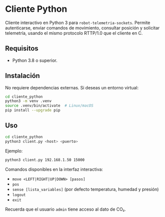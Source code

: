 # Cliente Python

Cliente interactivo en Python 3 para `robot-telemetria-sockets`. Permite autenticarse, enviar comandos de movimiento, consultar posición y solicitar telemetría, usando el mismo protocolo RTTP/1.0 que el cliente en C.

## Requisitos

- Python 3.8 o superior.

## Instalación

No requiere dependencias externas. Si deseas un entorno virtual:

```bash
cd cliente_python
python3 -m venv .venv
source .venv/bin/activate  # Linux/macOS
pip install --upgrade pip
```

## Uso

```bash
cd cliente_python
python3 client.py <host> <puerto>
```

Ejemplo:

```bash
python3 client.py 192.168.1.50 15000
```

Comandos disponibles en la interfaz interactiva:

- `move <LEFT|RIGHT|UP|DOWN> [pasos]`
- `pos`
- `sense [lista_variables]` (por defecto temperatura, humedad y presión)
- `logout`
- `exit`

Recuerda que el usuario `admin` tiene acceso al dato de CO₂.
